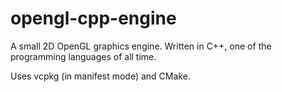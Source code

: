 # opengl-cpp-engine

A small 2D OpenGL graphics engine. Written in C++, one of the programming languages of all time.

Uses vcpkg (in manifest mode) and CMake.

